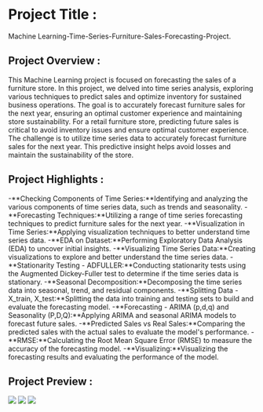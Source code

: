 # Project Title :
Machine Learning-Time-Series-Furniture-Sales-Forecasting-Project.

## Project Overview :
This Machine Learning project is focused on forecasting the sales of a furniture store. 
In this project, we delved into time series analysis, exploring various techniques to predict sales and optimize inventory for sustained business operations.
The goal is to accurately forecast furniture sales for the next year, ensuring an optimal customer experience and maintaining store sustainability.
For a retail furniture store, predicting future sales is critical to avoid inventory issues and ensure optimal customer experience. 
The challenge is to utilize time series data to accurately forecast furniture sales for the next year. This predictive insight helps avoid losses and maintain the sustainability of the store.

## Project Highlights :

-**Checking Components of Time Series:**Identifying and analyzing the various components of time series data, such as trends and seasonality.
-**Forecasting Techniques:**Utilizing a range of time series forecasting techniques to predict furniture sales for the next year.
-**Visualization in Time Series:**Applying visualization techniques to better understand time series data.
-**EDA on Dataset:**Performing Exploratory Data Analysis (EDA) to uncover initial insights.
-**Visualizing Time Series Data:**Creating visualizations to explore and better understand the time series data.
-**Stationarity Testing - ADFULLER:**Conducting stationarity tests using the Augmented Dickey-Fuller test to determine if the time series data is stationary.
-**Seasonal Decomposition:**Decomposing the time series data into seasonal, trend, and residual components.
-**Splitting Data - X_train, X_test:**Splitting the data into training and testing sets to build and evaluate the forecasting model.
-**Forecasting - ARIMA (p,d,q) and Seasonality (P,D,Q):**Applying ARIMA and seasonal ARIMA models to forecast future sales.
-**Predicted Sales vs Real Sales:**Comparing the predicted sales with the actual sales to evaluate the model's performance.
-**RMSE:**Calculating the Root Mean Square Error (RMSE) to measure the accuracy of the forecasting model.
-**Visualizing:**Visualizing the forecasting results and evaluating the performance of the model.

## Project Preview :
<img src="Images/SEASONAL DECOMPOSITION (seasonal, trend, residual).png">
<img src="Images/STATIONARITY TESTING - ADFULLER.png">
<img src="Images/ACF and PACF .png">


